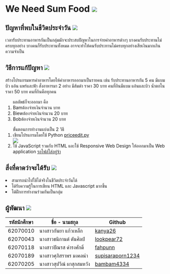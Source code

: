 # We Need Sum Food <img src="https://i.ibb.co/fMxTBg0/cutlery-2.png">
<h2>ปัญหาที่พบในชีวิตประจำวัน <img src="https://i.ibb.co/7SfKhq7/confused.png"></h2> 
<p> เวลารับประทานอาหารกันเป็นกลุ่มมักจะประสบปัญหาในการจ่ายค่าอาหารต่างๆ บางคนรับประทานไม่ครบทุกอย่าง บางคนก็รับประทานทั้งหมด 
อาจจะทำให้คนรับประทานไม่ครบทุกอย่างเสียเงินมากเกินความจำเป็น</p>
<h2>วิธีการแก้ปัญหา <img src="https://i.ibb.co/bKwR8HK/spanner.png"></h2> 
<p>สร้างโปรแกรมหารค่าอาหารโดยให้ค่าอาหารออกมาเป็นรายคน เช่น รับประทานอาหารกัน 5 คน มีแบม บิว แอ้น แพร์และฟ้า สั่งอาหารมา 2 อย่าง
 มีส้มตำ ราคา 30 บาท คนที่กินมีแบม แอ้นและบิว น้ำตกในราคา 50 บาท คนที่กินคือทุกคน</p>

<ol>ผลลัพธ์ก็จะออกมา คือ
 <br>
<li>Bamต้องจ่ายเงินจำนวน  บาท</li>
<li>Biewต้องจ่ายเงินจำนวน 20 บาท</li>
<li>Bobต้องจ่ายเงินจำนวน 20 บาท</li>
</ol> 
<ol>ขั้นตอนการทำงานแบ่งเป็น 2 วิธี
 <br>
 <li>เขียนโปรแกรมโดยใช้ Python <a href="https://github.com/Kanya26/We-need-sum-food/blob/master/priceedit.py">priceedit.py</a></li>
 <img src="https://i.ibb.co/PhV2j27/readme-yeahhhh.png">
<li>ใช้ JavaScript รวมกับ HTML และใช้ Responsive Web Design ให้ออกมาเป็น Web application <a href="https://github.com/Kanya26/We-need-sum-food/blob/master/priceedit.py">รอไฟล์ใส่อยู่จ้า</a></li>
</ol>

<h2>สิ่งที่คาดว่าจะได้รับ   <img src="https://i.ibb.co/jgw28q7/light-bulb.png"> </h2>
<li>สามารถนำไปใช้ได้จริงในชีวิตประจำวันได้</li>
<li>ได้รับความรู้ในการเขียน HTML และ Javascript มากขึ้น</li>
<li>ได้ฝึกการทำงานร่วมกันเป็นกลุ่ม</li>


<h2>ผู้พัฒนา <img src="https://i.ibb.co/C7DnYt7/programmer.png"></h2>

รหัสนักศึกษา  | ชื่อ - นามสกุล  |  Github | 
----- | ----- | ----- |
62070010 | นางสาวกันยา แก้วเหล็ก | [kanya26](https://github.com/Kanya26) |
62070043 | นางสาวชนิกานต์ ตันศิลป์ | [lookpear72](https://github.com/lookpear72) |
62070118 | นางสาวปัณรส ดำรงศักดิ์ | [fahpunn](https://github.com/fahpunn) |
62070189 | นางสาวศุภิสราพร มงคลนำ | [supisaraporn1234](https://github.com/supisaraporn1234) |
62070205 | นางสาวสุปวีณ์ ผาสุกสมหวัง | [bambam4334](https://github.com/bambam4334) |
